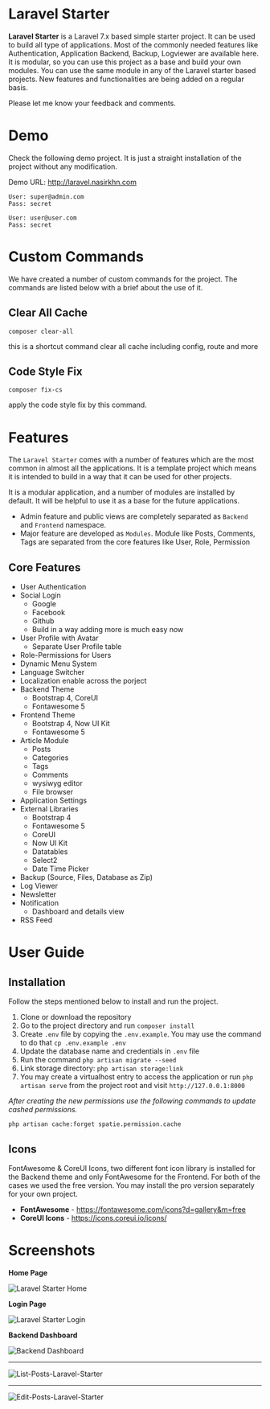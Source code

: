 

# Laravel Starter
**Laravel Starter** is a Laravel 7.x based simple starter project. It can be used to build all type of applications. Most of the commonly needed features like Authentication, Application Backend, Backup, Logviewer are available here. It is modular, so you can use this project as a base and build your own modules. You can use the same module in any of the Laravel starter based projects. New features and functionalities are being added on a regular basis.

Please let me know your feedback and comments.


# Demo
Check the following demo project. It is just a straight installation of the project without any modification.

Demo URL: http://laravel.nasirkhn.com

```
User: super@admin.com
Pass: secret

User: user@user.com
Pass: secret

```

# Custom Commands

We have created a number of custom commands for the project. The commands are listed below with a brief about the use of it.

## Clear All Cache

`composer clear-all`

this is a shortcut command clear all cache including config, route and more

## Code Style Fix

`composer fix-cs`

apply the code style fix by this command.


# Features

The `Laravel Starter` comes with a number of features which are the most common in almost all the applications. It is a template project which means it is intended to build in a way that it can be used for other projects.

It is a modular application, and a number of modules are installed by default. It will be helpful to use it as a base for the future applications.

* Admin feature and public views are completely separated as `Backend` and `Frontend` namespace.
* Major feature are developed as `Modules`. Module like Posts, Comments, Tags are separated from the core features like User, Role, Permission


## Core Features

* User Authentication
* Social Login
  * Google
  * Facebook
  * Github
  * Build in a way adding more is much easy now
* User Profile with Avatar
  * Separate User Profile table
* Role-Permissions for Users
* Dynamic Menu System
* Language Switcher
* Localization enable across the porject
* Backend Theme
  * Bootstrap 4, CoreUI
  * Fontawesome 5
* Frontend Theme
  * Bootstrap 4, Now UI Kit
  * Fontawesome 5
* Article Module
  * Posts
  * Categories
  * Tags
  * Comments
  * wysiwyg editor
  * File browser
* Application Settings
* External Libraries
  * Bootstrap 4
  * Fontawesome 5
  * CoreUI
  * Now UI Kit
  * Datatables
  * Select2
  * Date Time Picker
* Backup (Source, Files, Database as Zip)
* Log Viewer
* Newsletter
* Notification
  * Dashboard and details view
* RSS Feed


# User Guide

## Installation

Follow the steps mentioned below to install and run the project.

1. Clone or download the repository
2. Go to the project directory and run `composer install`
3. Create `.env` file by copying the `.env.example`. You may use the command to do that `cp .env.example .env`
4. Update the database name and credentials in `.env` file
5. Run the command `php artisan migrate --seed`
6. Link storage directory: `php artisan storage:link`
7. You may create a virtualhost entry to access the application or run `php artisan serve` from the project root and visit `http://127.0.0.1:8000`

*After creating the new permissions use the following commands to update cashed permissions.*

`php artisan cache:forget spatie.permission.cache`


## Icons
FontAwesome & CoreUI Icons, two different font icon library is installed for the Backend theme and only FontAwesome for the Frontend. For both of the cases we used the free version. You may install the pro version separately for your own project.

* **FontAwesome** - https://fontawesome.com/icons?d=gallery&m=free
* **CoreUI Icons** - https://icons.coreui.io/icons/


# Screenshots

__Home Page__

![Laravel Starter Home](https://user-images.githubusercontent.com/396987/67085331-74606500-f1c0-11e9-8187-99fe49134075.png)

__Login Page__

![Laravel Starter Login](https://user-images.githubusercontent.com/396987/67085329-74606500-f1c0-11e9-8669-3638e30cb449.png)

__Backend Dashboard__

![Backend Dashboard](https://user-images.githubusercontent.com/396987/88489727-f3889200-cfb7-11ea-819f-dc9a52bc8d82.jpg)

---

![List-Posts-Laravel-Starter](https://user-images.githubusercontent.com/396987/88519250-a0dcc380-d013-11ea-9dc5-9d731af611f1.jpg)

---

![Edit-Posts-Laravel-Starter](https://user-images.githubusercontent.com/396987/88519360-d1bcf880-d013-11ea-9f6c-b5d33912057f.jpg)

